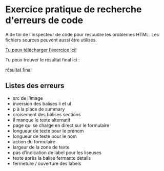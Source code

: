 # Exercice pratique de recherche d'erreurs de code

Aide toi de l'inspecteur de code pour résoudre les problèmes HTML. Les fichiers sources peuvent aussi être utilisés.

[Tu peux télécharger l'exercice ici!](https://github.com/PPaillard/HTML_debug/archive/refs/heads/main.zip)

Tu peux trouver le résultat final ici :

[résultat final](./assets/images/solution.png)

## Listes des erreurs

- src de l'image
- inversion des balises li et ul
- p à la place de summary
- croisement des balises sections
- il manque le texte alternatif
- page qui se charge en direct sur le formulaire
- longueur de texte pour le prénom
- longueur de texte pour le nom
- action du formulaire
- largeur de la zone de texte
- pas d'indication de label pour les liseuses
- texte après la balise fermante details
- fermeture / ouverture des labels
